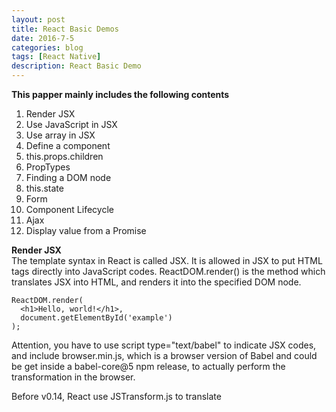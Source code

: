 ```yaml
---
layout: post
title: React Basic Demos
date: 2016-7-5
categories: blog
tags: [React Native]
description: React Basic Demo
---
```



**This papper mainly includes the following contents**

1. Render JSX 
2. Use JavaScript in JSX    
3. Use array in JSX
4. Define a component 
5. this.props.children  
6. PropTypes  
7. Finding a DOM node    
8. this.state  
9. Form           
10. Component Lifecycle      
11. Ajax            
12. Display value from a Promise

**Render JSX**           
The template syntax in React is called JSX. It is allowed in JSX to put HTML tags directly into JavaScript codes. ReactDOM.render() is the method which translates JSX into HTML, and renders it into the specified DOM node.

```
ReactDOM.render(
  <h1>Hello, world!</h1>,
  document.getElementById('example')
);
```

Attention, you have to use script type="text/babel" to indicate JSX codes, and include browser.min.js, which is a browser version of Babel and could be get inside a babel-core@5 npm release, to actually perform the transformation in the browser.

Before v0.14, React use JSTransform.js to translate <script type="text/jsx">. It has been deprecated.


**Use JavaScript in JSX**       
You could also use JavaScript in JSX. It takes angle brackets (<) as the beginning of HTML syntax, and curly brackets ({) as the beginning of JavaScript syntax.

```
var names = ['Alice', 'Emily', 'Kate'];

ReactDOM.render(
  <div>
  {
    names.map(function (name) {
      return <div>Hello, {name}!</div>
    })
  }
  </div>,
  document.getElementById('example')
);
```

**Use array in JSX**          
If a JavaScript variable is an array, JSX will implicitly concat all members of the array.

```
var arr = [
  <h1>Hello world!</h1>,
  <h2>React is awesome</h2>,
];
ReactDOM.render(
  <div>{arr}</div>,
  document.getElementById('example')
);
```

**Define a component**           
React.createClass() creates a component class, which implements a render method to return an component instance of the class. You don't need to call new on the class in order to get an instance, just use it as a normal HTML tag.

```
var HelloMessage = React.createClass({
  render: function() {
    return <h1>Hello {this.props.name}</h1>;
  }
});

ReactDOM.render(
  <HelloMessage name="John" />,
  document.getElementById('example')
);
```

Please remember the first letter of the component's name must be capitalized, otherwise React will throw an error. For instance, HelloMessage as a component's name is OK, but helloMessage is not allowed. And a React component should only have one top child node.

```
// wrong
var HelloMessage = React.createClass({
  render: function() {
    return <h1>
      Hello {this.props.name}
    </h1><p>
      some text
    </p>;
  }
});

// correct
var HelloMessage = React.createClass({
  render: function() {
    return <div>
      <h1>Hello {this.props.name}</h1>
      <p>some text</p>
    </div>;
  }
});
```

** this.props.children**      
React uses this.props.children to access a component's children nodes.

```
var NotesList = React.createClass({
  render: function() {
    return (
      <ol>
      {
        React.Children.map(this.props.children, function (child) {
          return <li>{child}</li>;
        })
      }
      </ol>
    );
  }
});

ReactDOM.render(
  <NotesList>
    <span>hello</span>
    <span>world</span>
  </NotesList>,
  document.getElementById('example')
);
```

Please be mindful that the value of this.props.children has three possibilities. If the component has no children node, the value is undefined; If single children node, an object; If multiple children nodes, an array. You should be careful to handle it.

React gave us an utility React.Children for dealing with the this.props.children's opaque data structure. You could use React.Children.map to iterate this.props.children without worring its data type being undefined or object. Check official document for more methods React.Children offers.


**PropTypes**              
Components have many specific attributes which are called ”props” in React and can be of any type.

Sometimes you need a way to validate these props. You don't want users have the freedom to input anything into your components.

React has a solution for this and it's called PropTypes.

```
var MyTitle = React.createClass({
  propTypes: {
    title: React.PropTypes.string.isRequired,
  },

  render: function() {
     return <h1> {this.props.title} </h1>;
   }
});
```

The above component of MyTitle has a props of title. PropTypes tells React that the title is required and its value should be a string.

Now we give Title a number value.

```
var data = 123;

ReactDOM.render(
  <MyTitle title={data} />,
  document.getElementById('example')
);
```            

It means the props doesn't pass the validation, and the console will show you an error message.

Warning: Failed propType: Invalid prop `title` of type `number` supplied to `MyTitle`, expected `string`.

P.S. If you want to give the props a default value, use getDefaultProps().

```
var MyTitle = React.createClass({
  getDefaultProps : function () {
    return {
      title : 'Hello World'
    };
  },

  render: function() {
     return <h1> {this.props.title} </h1>;
   }
});

ReactDOM.render(
  <MyTitle />,
  document.getElementById('example')
);
```

**Finding a DOM node**       
Sometimes you need to reference a DOM node in a component. React gives you the ref attribute to find it.  

```
var MyComponent = React.createClass({
  handleClick: function() {
    this.refs.myTextInput.focus();
  },
  render: function() {
    return (
      <div>
        <input type="text" ref="myTextInput" />
        <input type="button" value="Focus the text input" onClick={this.handleClick} />
      </div>
    );
  }
});

ReactDOM.render(
  <MyComponent />,
  document.getElementById('example')
);
```

The desired DOM node should have a ref attribute, and this.refs.[refName] would return the corresponding DOM node. Please be mindful that you could do that only after this component has been mounted into the DOM, otherwise you get null.

**this.state**             
React thinks of component as state machines, and uses this.state to hold component's state, getInitialState() to initialize this.state(invoked before a component is mounted), this.setState() to update this.state and re-render the component.

```
var LikeButton = React.createClass({
  getInitialState: function() {
    return {liked: false};
  },
  handleClick: function(event) {
    this.setState({liked: !this.state.liked});
  },
  render: function() {
    var text = this.state.liked ? 'like' : 'haven\'t liked';
    return (
      <p onClick={this.handleClick}>
        You {text} this. Click to toggle.
      </p>
    );
  }
});

ReactDOM.render(
  <LikeButton />,
  document.getElementById('example')
);
```

**Form**            
According to React's design philosophy, this.state describes the state of component and is mutated via user interactions, and this.props describes the properties of component and is stable and immutable.

Since that, the value attribute of Form components, such as <input>, <textarea>, and <option>, is unaffected by any user input. If you wanted to access or update the value in response to user input, you could use the onChange event.

```
var Input = React.createClass({
  getInitialState: function() {
    return {value: 'Hello!'};
  },
  handleChange: function(event) {
    this.setState({value: event.target.value});
  },
  render: function () {
    var value = this.state.value;
    return (
      <div>
        <input type="text" value={value} onChange={this.handleChange} />
        <p>{value}</p>
      </div>
    );
  }
});

ReactDOM.render(<Input/>, document.getElementById('example'));
```

**Component Lifecycle**              
Components have three main parts of their lifecycle: Mounting(being inserted into the DOM), Updating(being re-rendered) and Unmounting(being removed from the DOM). React provides hooks into these lifecycle part. will methods are called right before something happens, and did methods which are called right after something happens.

```
var Hello = React.createClass({
  getInitialState: function () {
    return {
      opacity: 1.0
    };
  },

  componentDidMount: function () {
    this.timer = setInterval(function () {
      var opacity = this.state.opacity;
      opacity -= .05;
      if (opacity < 0.1) {
        opacity = 1.0;
      }
      this.setState({
        opacity: opacity
      });
    }.bind(this), 100);
  },

  render: function () {
    return (
      <div style={{opacity: this.state.opacity}}>
        Hello {this.props.name}
      </div>
    );
  }
});

ReactDOM.render(
  <Hello name="world"/>,
  document.getElementById('example')
);
```

**The following is a whole list of lifecycle methods.**

- componentWillMount(): Fired once, before initial rendering occurs. Good place to wire-up message listeners. this.setState doesn't work here.                     
- componentDidMount(): Fired once, after initial rendering occurs. Can use this.getDOMNode().
- componentWillUpdate(object nextProps, object nextState): Fired after the component's updates are made to the DOM. Can use this.getDOMNode() for updates.                   
- componentDidUpdate(object prevProps, object prevState): Invoked immediately after the component's updates are flushed to the DOM. This method is not called for the initial render. Use this as an opportunity to operate on the DOM when the component has been updated.                            
- componentWillUnmount(): Fired immediately before a component is unmounted from the DOM. Good place to remove message listeners or general clean up.             
- componentWillReceiveProps(object nextProps): Fired when a component is receiving new props. You might want to this.setState depending on the props.
- shouldComponentUpdate(object nextProps, object nextState): Fired before rendering when new props or state are received. return false if you know an update isn't needed.


**Ajax**          
How to get the data of a component from a server or an API provider? The answer is using Ajax to fetch data in the event handler of componentDidMount. When the server response arrives, store the data with this.setState() to trigger a re-render of your UI.

```
var UserGist = React.createClass({
  getInitialState: function() {
    return {
      username: '',
      lastGistUrl: ''
    };
  },

  componentDidMount: function() {
    $.get(this.props.source, function(result) {
      var lastGist = result[0];
      if (this.isMounted()) {
        this.setState({
          username: lastGist.owner.login,
          lastGistUrl: lastGist.html_url
        });
      }
    }.bind(this));
  },

  render: function() {
    return (
      <div>
        {this.state.username}'s last gist is
        <a href={this.state.lastGistUrl}>here</a>.
      </div>
    );
  }
});

ReactDOM.render(
  <UserGist source="https://api.github.com/users/octocat/gists" />,
  document.getElementById('example')
);
```

**Display value from a Promise**              
This demo is inspired by Nat Pryce's article "Higher Order React Components".

If a React component's data is received asynchronously, we can use a Promise object as the component's property also, just as the following.

```
ReactDOM.render(
  <RepoList
    promise={$.getJSON('https://api.github.com/search/repositories?q=javascript&sort=stars')}
  />,
  document.getElementById('example')
);
```

The above code takes data from Github's API, and the RepoList component gets a Promise object as its property.

Now, while the promise is pending, the component displays a loading indicator. When the promise is resolved successfully, the component displays a list of repository information. If the promise is rejected, the component displays an error message.

```
var RepoList = React.createClass({
  getInitialState: function() {
    return { loading: true, error: null, data: null};
  },

  componentDidMount() {
    this.props.promise.then(
      value => this.setState({loading: false, data: value}),
      error => this.setState({loading: false, error: error}));
  },

  render: function() {
    if (this.state.loading) {
      return <span>Loading...</span>;
    }
    else if (this.state.error !== null) {
      return <span>Error: {this.state.error.message}</span>;
    }
    else {
      var repos = this.state.data.items;
      var repoList = repos.map(function (repo) {
        return (
          <li>
            <a href={repo.html_url}>{repo.name}</a> ({repo.stargazers_count} stars) <br/> {repo.description}
          </li>
        );
      });
      return (
        <main>
          <h1>Most Popular JavaScript Projects in Github</h1>
          <ol>{repoList}</ol>
        </main>
      );
    }
  }
});
```

